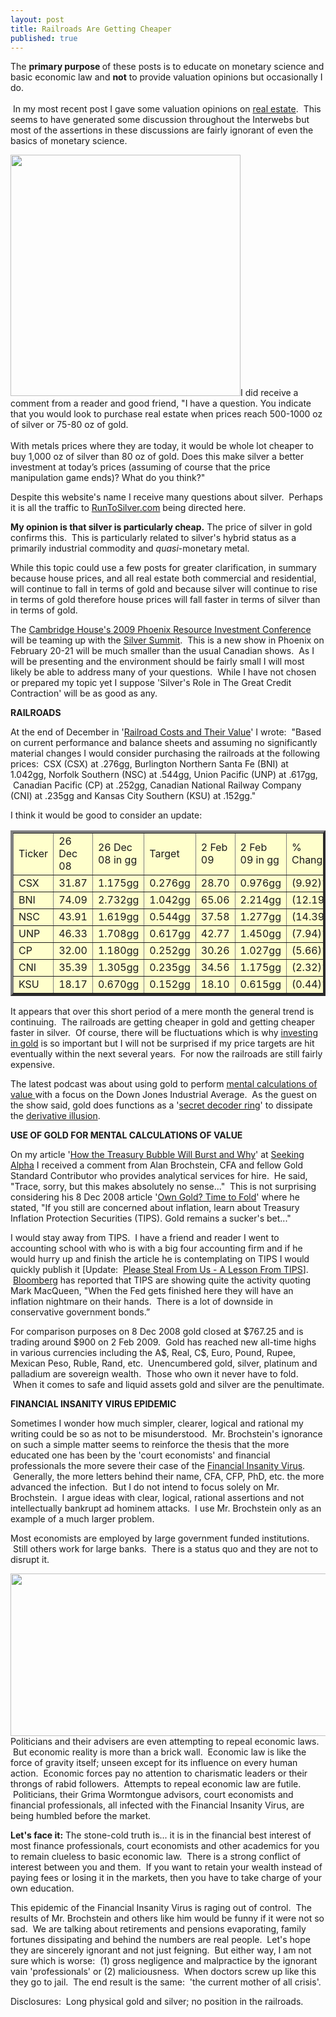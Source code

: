 ```yaml
---
layout: post
title: Railroads Are Getting Cheaper
published: true
---
```

<p>The <strong>primary purpose </strong>of these posts is to educate on monetary science and basic economic law and <strong>not</strong> to provide valuation opinions but occasionally I do. <br/><br/> In my most recent post I gave some valuation opinions on <a href="http://www.runtogold.com/2009/01/imn-real-estate-conference-and-cambridge-house/" target="_blank">real estate</a>.  This seems to have generated some discussion throughout the Interwebs but most of the assertions in these discussions are fairly ignorant of even the basics of monetary science.</p>
<p><img class="alignright" title="Gold to Silver Ratio on 2 February 2009" src="{{ site.baseurl }}/images/goldsilverratio.jpg" alt="" width="368" height="386" />I did receive a comment from a reader and good friend, "I have a question. You indicate that you would look to purchase real estate when prices reach 500-1000 oz of silver or 75-80 oz of gold. <br/><br/>With metals prices where they are today, it would be whole lot cheaper to buy 1,000 oz of silver than 80 oz of gold. Does this make silver a better investment at today’s prices (assuming of course that the price manipulation game ends)? What do you think?"</p>
<p>Despite this website's name I receive many questions about silver.  Perhaps it is all the traffic to <a href="http://www.runtosilver.com" target="_blank">RunToSilver.com</a> being directed here.</p>
<p><strong>My opinion is that silver is particularly cheap.</strong> The price of silver in gold confirms this.  This is particularly related to silver's hybrid status as a primarily industrial commodity and <em>quasi</em>-monetary metal.</p>
<p>While this topic could use a few posts for greater clarification, in summary because house prices, and all real estate both commercial and residential, will continue to fall in terms of gold and because silver will continue to rise in terms of gold therefore house prices will fall faster in terms of silver than in terms of gold.</p>
<p>The <a href="http://cambridgehouse.ca/ch_phoenix2009.html" target="_blank">Cambridge House's 2009 Phoenix Resource Investment Conference</a> will be teaming up with the <a href="http://thesilversummit.com/" target="_blank">Silver Summit</a>.  This is a new show in Phoenix on February 20-21 will be much smaller than the usual Canadian shows.  As I will be presenting and the environment should be fairly small I will most likely be able to address many of your questions.  While I have not chosen or prepared my topic yet I suppose 'Silver's Role in The Great Credit Contraction' will be as good as any.</p>
<p><strong>RAILROADS</strong></p>
<p>At the end of December in '<a href="http://www.runtogold.com/2008/12/railroad-costs-and-their-value/" target="_blank">Railroad Costs and Their Value</a>' I wrote:  "Based on current performance and balance sheets and assuming no significantly material changes I would consider purchasing the railroads at the following prices:  CSX (CSX) at .276gg, Burlington Northern Santa Fe (BNI) at 1.042gg, Norfolk Southern (NSC) at .544gg, Union Pacific (UNP) at .617gg,  Canadian Pacific (CP) at .252gg, Canadian National Railway Company (CNI) at .235gg and Kansas City Southern (KSU) at .152gg."</p>
<p>I think it would be good to consider an update:</p>
<table style="background-color: #ffffcc;" width="600" border="4" cellspacing="3" cellpadding="3">
<tbody>
<tr>
<td>Ticker</td>
<td>26 Dec 08</td>
<td>26 Dec 08 in gg</td>
<td>Target</td>
<td>2 Feb 09</td>
<td>2 Feb 09 in gg</td>
<td>% Change $</td>
<td>% Change gg</td>
</tr>
<tr>
<td>CSX</td>
<td>31.87</td>
<td>1.175gg</td>
<td>0.276gg</td>
<td>28.70</td>
<td>0.976gg</td>
<td>(9.92)%</td>
<td>(16.93)%</td>
</tr>
<tr>
<td>BNI</td>
<td>74.09</td>
<td>2.732gg</td>
<td>1.042gg</td>
<td>65.06</td>
<td>2.214gg</td>
<td>(12.19)%</td>
<td>(19.00)%</td>
</tr>
<tr>
<td>NSC</td>
<td>43.91</td>
<td>1.619gg</td>
<td>0.544gg</td>
<td>37.58</td>
<td>1.277gg</td>
<td>(14.39)%</td>
<td>(21.04)%</td>
</tr>
<tr>
<td>UNP</td>
<td>46.33</td>
<td>1.708gg</td>
<td>0.617gg</td>
<td>42.77</td>
<td>1.450gg</td>
<td>(7.94)%</td>
<td>(14.91)%</td>
</tr>
<tr>
<td>CP</td>
<td>32.00</td>
<td>1.180gg</td>
<td>0.252gg</td>
<td>30.26</td>
<td>1.027gg</td>
<td>(5.66)%</td>
<td>(12.80)%</td>
</tr>
<tr>
<td>CNI</td>
<td>35.39</td>
<td>1.305gg</td>
<td>0.235gg</td>
<td>34.56</td>
<td>1.175gg</td>
<td>(2.32)%</td>
<td>(9.95)%</td>
</tr>
<tr>
<td>KSU</td>
<td>18.17</td>
<td>0.670gg</td>
<td>0.152gg</td>
<td>18.10</td>
<td>0.615gg</td>
<td>(0.44)%</td>
<td>(8.14)%</td>
</tr>
</tbody>
</table>
<p>It appears that over this short period of a mere month the general trend is continuing.  The railroads are getting cheaper in gold and getting cheaper faster in silver.  Of course, there will be fluctuations which is why <a title="investing in gold" href="http://www.runtogold.com/gainesvillecoins" target="_blank">investing in gold</a> is so important but I will not be surprised if my price targets are hit eventually within the next several years.  For now the railroads are still fairly expensive.</p>
<p>The latest podcast was about using gold to perform <a href="http://www.runtogold.com/2008/08/value-calculation/" target="_blank">mental calculations of value </a>with a focus on the Down Jones Industrial Average.  As the guest on the show said, gold does functions as a '<a href="http://podcast.runtogold.com/2009/02/02/rtg-18-2009-02-02/" target="_blank">secret decoder ring</a>' to dissipate the <a href="http://www.runtogold.com/2008/10/derivative-illusion/" target="_blank">derivative illusion</a>.</p>
<p><strong>USE OF GOLD FOR MENTAL CALCULATIONS OF VALUE</strong></p>
<p>On my article '<a href="http://seekingalpha.com/article/115284-how-the-treasury-bubble-will-burst-and-why" target="_blank">How the Treasury Bubble Will Burst and Why</a>' at <a href="http://seekingalpha.com/author/trace-mayer" target="_blank">Seeking Alpha</a> I received a comment from Alan Brochstein, CFA and fellow Gold Standard Contributor who provides analytical services for hire.  He said, "Trace, sorry, but this makes absolutely no sense..."  This is not surprising considering his 8 Dec 2008 article '<a href="http://seekingalpha.com/article/109582-own-gold-time-to-fold" target="_blank">Own Gold? Time to Fold</a>' where he stated, "If you still are concerned about inflation, learn about Treasury Inflation Protection Securities (TIPS). Gold remains a sucker's bet..."</p>
<p>I would stay away from TIPS.  I have a friend and reader I went to accounting school with who is with a big four accounting firm and if he would hurry up and finish the article he is contemplating on TIPS I would quickly publish it [Update:  <a href="http://www.runtogold.com/2009/02/please-steal-from-us-a-lesson-from-tips/" target="_blank">Please Steal From Us - A Lesson From TIPS</a>].  <a href="http://www.bloomberg.com/apps/news?pid=20601087&amp;sid=a2cFf0LHc_GM&amp;refer=home" target="_blank">Bloomberg</a> has reported that TIPS are showing quite the activity quoting Mark MacQueen, "When the Fed gets finished here they will have an inflation nightmare on their hands.  There is a lot of downside in conservative government bonds.”</p>
<p>For comparison purposes on 8 Dec 2008 gold closed at $767.25 and is trading around $900 on 2 Feb 2009.  Gold has reached new all-time highs in various currencies including the A$, Real, C$, Euro, Pound, Rupee, Mexican Peso, Ruble, Rand, etc.  Unencumbered gold, silver, platinum and palladium are sovereign wealth.  Those who own it never have to fold.  When it comes to safe and liquid assets gold and silver are the penultimate.</p>
<p><strong>FINANCIAL INSANITY VIRUS EPIDEMIC</strong></p>
<p>Sometimes I wonder how much simpler, clearer, logical and rational my writing could be so as not to be misunderstood.  Mr. Brochstein's ignorance on such a simple matter seems to reinforce the thesis that the more educated one has been by the 'court economists' and financial professionals the more severe their case of the <a href="http://globaleconomicanalysis.blogspot.com/2008/12/dangerous-virus-rapidly-spreading-globe.html" target="_blank">Financial Insanity Virus</a>.  Generally, the more letters behind their name, CFA, CFP, PhD, etc. the more advanced the infection.  But I do not intend to focus solely on Mr. Brochstein.  I argue ideas with clear, logical, rational assertions and not intellectually bankrupt ad hominem attacks.  I use Mr. Brochstein only as an example of a much larger problem.</p>
<p>Most economists are employed by large government funded institutions.  Still others work for large banks.  There is a status quo and they are not to disrupt it.</p>
<p><img class="aligncenter" title="Grima Wormtongue with King Theoden from the Lord of the Rings Two Towers" src="{{ site.baseurl }}/images/Grima.jpg" alt="" width="600" height="260" />Politicians and their advisers are even attempting to repeal economic laws.  But economic reality is more than a brick wall.  Economic law is like the force of gravity itself; unseen except for its influence on every human action.  Economic forces pay no attention to charismatic leaders or their throngs of rabid followers.  Attempts to repeal economic law are futile.  Politicians, their Grima Wormtongue advisors, court economists and financial professionals, all infected with the Financial Insanity Virus, are being humbled before the market.</p>
<p><strong>Let's face it:</strong> The stone-cold truth is... it is in the financial best interest of most finance professionals, court economists and other academics for you to remain clueless to basic economic law.  There is a strong conflict of interest between you and them.  If you want to retain your wealth instead of paying fees or losing it in the markets, then you have to take charge of your own education.</p>
<p>This epidemic of the Financial Insanity Virus is raging out of control.  The results of Mr. Brochstein and others like him would be funny if it were not so sad.  We are talking about retirements and pensions evaporating, family fortunes dissipating and behind the numbers are real people.  Let's hope they are sincerely ignorant and not just feigning.  But either way, I am not sure which is worse:  (1) gross negligence and malpractice by the ignorant vain 'professionals' or (2) maliciousness.  When doctors screw up like this they go to jail.  The end result is the same:  'the current mother of all crisis'.</p>
<p>Disclosures:  Long physical gold and silver; no position in the railroads.</p>
